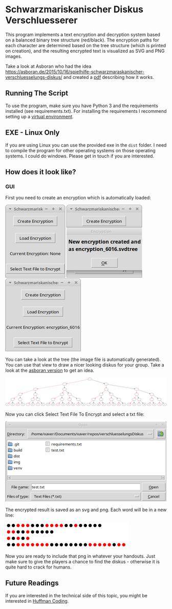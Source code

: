 # Schwarzmariskanischer Diskus Verschluesserer

This program implements a text encryption and decryption system based on a balanced binary tree structure (red/black).
The encryption paths for each character are determined based on the tree structure (which is printed on creation), and the resulting encrypted text is visualized as SVG and PNG images.

Take a look at Asboran who had the idea https://asboran.de/2015/10/16/spielhilfe-schwarzmaraskanischer-verschluesselungs-diskus/ and created a [pdf](https://asboran.de/wp-content/uploads/2017/11/Schwarzmaraskanischer-Verschl%C3%BCsselungsdiskus.pdf) describing how it works.

## Running The Script

To use the program, make sure you have Python 3 and the requirements installed (see requirements.txt). For installing the requirements I recommend setting up a [virtual environment](https://docs.python.org/3/library/venv.html).

## EXE - Linux Only

If you are using Linux you can use the provided exe in the `dist` folder. I need to compile the program for other operating systems on those operating systems. I could do windows. Please get in touch if you are interested.

## How does it look like?
### GUI
First you need to create an encryption which is automatically loaded:

![](img/gui.png)
![](img/create.png)
![](img/loaded.png)

You can take a look at the tree (the image file is automatically generated). You can use that view to draw a nicer looking diskus for your group. Take a look at the [asboran version](https://asboran.de/wp-content/uploads/2015/10/Huffman-Scheibe-Haffax.png) to get an idea.

![](img/encryption.png)

Now you can click Select Text File To Encrypt and select a txt file:

![](img/selectFile.png)

The encrypted result is saved as an svg and png. Each word will be in a new line:

![](img/encrypted.png)

Now you are ready to include that png in whatever your handouts. Just make sure to give the players a chance to find the diskus - otherwise it is quite hard to crack for humans.

## Future Readings

If you are interested in the technical side of this topic, you might be interested in [Huffman Coding](https://en.wikipedia.org/wiki/Huffman_coding).